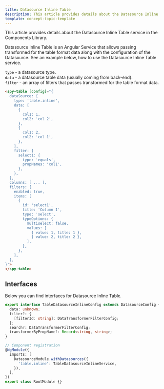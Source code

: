 ```yaml
---
title: Datasource Inline Table
description: This article provides details about the Datasource Inline Table service in the Components Library.
template: concept-topic-template
---
```


This article provides details about the Datasource Inline Table service in the Components Library.

Datasource Inline Table is an Angular Service that allows passing transformed for the table format data along with the configuration of the Datasource.
See an example below, how to use the Datasource Inline Table service.

`type` - a datasource type.  
`data` - a datasource table data (usually coming from back-end).  
`filter` - an array of filters that passes transformed for the table format data.

```html
<spy-table [config]="{
  dataSource: {
    type: 'table.inline',
    data: [
      {
        col1: 1,
        col2: 'col 2',
      },
      {
        col1: 2,
        col2: 'col 1',
      },
    ],
    filter: {
      select1: {
        type: 'equals',
        propNames: 'col1',
      },
    },
  },
  columns: [ ... ],
  filters: {
    enabled: true,
    items: [
      {
        id: 'select1',
        title: 'Column 1',
        type: 'select',
        typeOptions: {
          multiselect: false,
          values: [
            { value: 1, title: 1 },
            { value: 2, title: 2 },
          ],
        },
      },
    ],
  },
}">
</spy-table>
```

## Interfaces

Below you can find interfaces for Datasource Inline Table.

```ts
export interface TableDatasourceInlineConfig extends DatasourceConfig {
  data: unknown;
  filter?: {
    [filterId: string]: DataTransformerFilterConfig;
  };
  search?: DataTransformerFilterConfig;
  transformerByPropName?: Record<string, string>;
}

// Component registration
@NgModule({
  imports: [
    DatasourceModule.withDatasources({
      'table.inline': TableDatasourceInlineService,
    }),
  ],
})
export class RootModule {}
```
